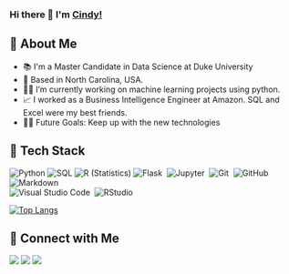 ### Hi there 👋 I'm [Cindy!](https://github.com/cindy-yuting-chiu)

## 🌱 About Me
- 📚 I'm a Master Candidate in Data Science at Duke University
- 📍 Based in North Carolina, USA. 
- 👨‍💻 I’m currently working on machine learning projects using python.
- 📈 I worked as a Business Intelligence Engineer at Amazon. SQL and Excel were my best friends.
- 💪🏼 Future Goals: Keep up with the new technologies


## 🚧 Tech Stack

![Python](https://img.shields.io/badge/-Python-000000?style=flat&logo=python)
![SQL](https://img.shields.io/badge/-SQL-000000?style=flat&logo=postgresql)
![R (Statistics)](https://img.shields.io/badge/-R-05122A?style=flat&logo=R&logoColor=276DC3)
![Flask](https://img.shields.io/badge/-Flask-05122A?style=flat&logo=flask)&nbsp;
![Jupyter](https://img.shields.io/badge/-Jupyter%20Notebook-05122A?style=flat&logo=jupyter)&nbsp;
![Git](https://img.shields.io/badge/-Git-05122A?style=flat&logo=git)&nbsp;
![GitHub](https://img.shields.io/badge/-GitHub-05122A?style=flat&logo=github)&nbsp;
![Markdown](https://img.shields.io/badge/-Markdown-05122A?style=flat&logo=markdown)\
![Visual Studio Code](https://img.shields.io/badge/-Visual%20Studio%20Code-05122A?style=flat&logo=visual-studio-code&logoColor=007ACC)&nbsp;
![RStudio](https://img.shields.io/badge/-RStudio-05122A?style=flat&logo=rstudio)&nbsp;

[![Top Langs](https://github-readme-stats.vercel.app/api/top-langs/?username=cindy-yuting-chiu&layout=compact)](https://github.com/anuraghazra/github-readme-stats)

## 🤝 Connect with Me
<a href="https://linkedin.com/in/yuting-cindy-chiu"><img src="https://img.shields.io/badge/-Cindy%20Chiu-0077B5?style=flat&logo=Linkedin&logoColor=white"/></a>
<a href="mailto:yc506@duke.edu"><img src="https://img.shields.io/badge/-yc506@duke.edu-D14836?style=flat&logo=Gmail&logoColor=white"/></a>
<a href="https://instagram.com/xlb_cinchiu"><img src="https://img.shields.io/badge/-@xlb_cinchiu-E4405F?style=flat&logo=Instagram&logoColor=white"/></a>

